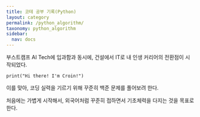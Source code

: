 ```yaml
---
title: 코테 공부 기록(Python)
layout: category
permalink: /python_algorithm/
taxonomy: python_algorithm
sidebar:
  nav: docs
---
```

부스트캠프 AI Tech에 입과함과 동시에, 건설에서 IT로 내 인생 커리어의 전환점이 시작되었다.

```
print("Hi there! I'm Croin!")
```

이를 맞아, 코딩 실력을 기르기 위해 꾸준히 백준 문제를 풀어보려 한다.

처음에는 가볍게 시작해서, 외국어처럼 꾸준히 접하면서 기초체력을 다지는 것을 목표로 한다.
